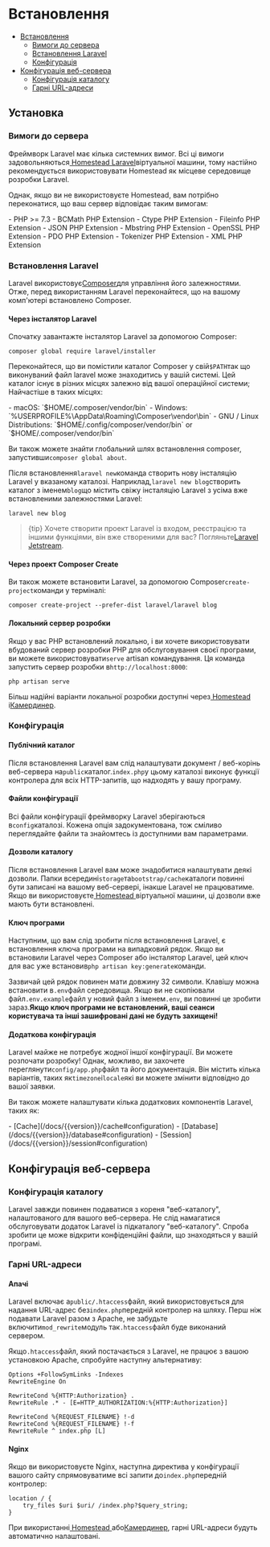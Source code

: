 # Встановлення

-   [Встановлення](#installation)
    -   [Вимоги до сервера](#server-requirements)
    -   [Встановлення Laravel](#installing-laravel)
    -   [Конфігурація](#configuration)
-   [Конфігурація веб-сервера](#web-server-configuration)
    -   [Конфігурація каталогу](#directory-configuration)
    -   [Гарні URL-адреси](#pretty-urls)

<a name="installation"></a>

## Установка

<a name="server-requirements"></a>

### Вимоги до сервера

Фреймворк Laravel має кілька системних вимог. Всі ці вимоги задовольняються[ Homestead  Laravel](/docs/{{version}}/homestead)віртуальної машини, тому настійно рекомендується використовувати Homestead як місцеве середовище розробки Laravel.

Однак, якщо ви не використовуєте Homestead, вам потрібно переконатися, що ваш сервер відповідає таким вимогам:

<div class="content-list" markdown="1">
- PHP >= 7.3
- BCMath PHP Extension
- Ctype PHP Extension
- Fileinfo PHP Extension
- JSON PHP Extension
- Mbstring PHP Extension
- OpenSSL PHP Extension
- PDO PHP Extension
- Tokenizer PHP Extension
- XML PHP Extension
</div>

<a name="installing-laravel"></a>

### Встановлення Laravel

Laravel використовує[Composer](https://getcomposer.org)для управління його залежностями. Отже, перед використанням Laravel переконайтеся, що на вашому комп'ютері встановлено Composer.

<a name="via-laravel-installer"></a>

#### Через інсталятор Laravel

Спочатку завантажте інсталятор Laravel за допомогою Composer:

    composer global require laravel/installer

Переконайтеся, що ви помістили каталог Composer у свій`$PATH`так що виконуваний файл laravel може знаходитись у вашій системі. Цей каталог існує в різних місцях залежно від вашої операційної системи; Найчастіше в таких місцях:

<div class="content-list" markdown="1">
- macOS: `$HOME/.composer/vendor/bin`
- Windows: `%USERPROFILE%\AppData\Roaming\Composer\vendor\bin`
- GNU / Linux Distributions: `$HOME/.config/composer/vendor/bin` or `$HOME/.composer/vendor/bin`
</div>

Ви також можете знайти глобальний шлях встановлення composer, запустивши`composer global about`.

Після встановлення`laravel new`команда створить нову інсталяцію Laravel у вказаному каталозі. Наприклад,`laravel new blog`створить каталог з іменем`blog`що містить свіжу інсталяцію Laravel з усіма вже встановленими залежностями Laravel:

    laravel new blog

> {tip} Хочете створити проект Laravel із входом, реєстрацією та іншими функціями, він вже створеними для вас? Погляньте[Laravel Jetstream](https://jetstream.laravel.com).

<a name="via-composer-create-project"></a>

#### Через проект Composer Create

Ви також можете встановити Laravel, за допомогою Composer`create-project`команди у терміналі:

    composer create-project --prefer-dist laravel/laravel blog

<a name="local-development-server"></a>

#### Локальний сервер розробки

Якщо у вас PHP встановлений локально, і ви хочете використовувати вбудований сервер розробки PHP для обслуговування своєї програми, ви можете використовувати`serve` artisan командування. Ця команда запустить сервер розробки в`http://localhost:8000`:

    php artisan serve

Більш надійні варіанти локальної розробки доступні через[ Homestead ](/docs/{{version}}/homestead)і[Камердинер](/docs/{{version}}/valet).

<a name="configuration"></a>

### Конфігурація

<a name="public-directory"></a>

#### Публічний каталог

Після встановлення Laravel вам слід налаштувати документ / веб-корінь веб-сервера на`public`каталог.`index.php`у цьому каталозі виконує функції контролера для всіх HTTP-запитів, що надходять у вашу програму.

<a name="configuration-files"></a>

#### Файли конфігурації

Всі файли конфігурації фреймворку Laravel зберігаються в`config`каталозі. Кожена опція задокументована, тож сміливо переглядайте файли та знайомтесь із доступними вам параметрами.

<a name="directory-permissions"></a>

#### Дозволи каталогу

Після встановлення Laravel вам може знадобитися налаштувати деякі дозволи. Папки всередині`storage`та`bootstrap/cache`каталоги повинні бути записані на вашому веб-сервері, інакше Laravel не працюватиме. Якщо ви використовуєте[ Homestead ](/docs/{{version}}/homestead)віртуальної машини, ці дозволи вже мають бути встановлені.

<a name="application-key"></a>

#### Ключ програми

Наступним, що вам слід зробити після встановлення Laravel, є встановлення ключа програми на випадковий рядок. Якщо ви встановили Laravel через Composer або інсталятор Laravel, цей ключ для вас уже встановив`php artisan key:generate`команди.

Зазвичай цей рядок повинен мати довжину 32 символи. Клавішу можна встановити в`.env`файл середовища. Якщо ви не скопіювали файл`.env.example`файл у новий файл з іменем`.env`, ви повинні це зробити зараз.**Якщо ключ програми не встановлений, ваші сеанси користувача та інші зашифровані дані не будуть захищені!**

<a name="additional-configuration"></a>

#### Додаткова конфігурація

Laravel майже не потребує жодної іншої конфігурації. Ви можете розпочати розробку! Однак, можливо, ви захочете переглянути`config/app.php`файл та його документація. Він містить кілька варіантів, таких як`timezone`і`locale`які ви можете змінити відповідно до вашої заявки.

Ви також можете налаштувати кілька додаткових компонентів Laravel, таких як:

<div class="content-list" markdown="1">
- [Cache](/docs/{{version}}/cache#configuration)
- [Database](/docs/{{version}}/database#configuration)
- [Session](/docs/{{version}}/session#configuration)
</div>

<a name="web-server-configuration"></a>

## Конфігурація веб-сервера

<a name="directory-configuration"></a>

### Конфігурація каталогу

Laravel завжди повинен подаватися з кореня "веб-каталогу", налаштованого для вашого веб-сервера. Не слід намагатися обслуговувати додаток Laravel із підкаталогу "веб-каталогу". Спроба зробити це може відкрити конфіденційні файли, що знаходяться у вашій програмі.

<a name="pretty-urls"></a>

### Гарні URL-адреси

<a name="apache"></a>

#### Апачі

Laravel включає a`public/.htaccess`файл, який використовується для надання URL-адрес без`index.php`передній контролер на шляху. Перш ніж подавати Laravel разом з Apache, не забудьте включити`mod_rewrite`модуль так`.htaccess`файл буде виконаний сервером.

Якщо`.htaccess`файл, який постачається з Laravel, не працює з вашою установкою Apache, спробуйте наступну альтернативу:

    Options +FollowSymLinks -Indexes
    RewriteEngine On

    RewriteCond %{HTTP:Authorization} .
    RewriteRule .* - [E=HTTP_AUTHORIZATION:%{HTTP:Authorization}]

    RewriteCond %{REQUEST_FILENAME} !-d
    RewriteCond %{REQUEST_FILENAME} !-f
    RewriteRule ^ index.php [L]

<a name="nginx"></a>

#### Nginx

Якщо ви використовуєте Nginx, наступна директива у конфігурації вашого сайту спрямовуватиме всі запити до`index.php`передній контролер:

    location / {
        try_files $uri $uri/ /index.php?$query_string;
    }

При використанні[ Homestead ](/docs/{{version}}/homestead)або[Камердинер](/docs/{{version}}/valet), гарні URL-адреси будуть автоматично налаштовані.
